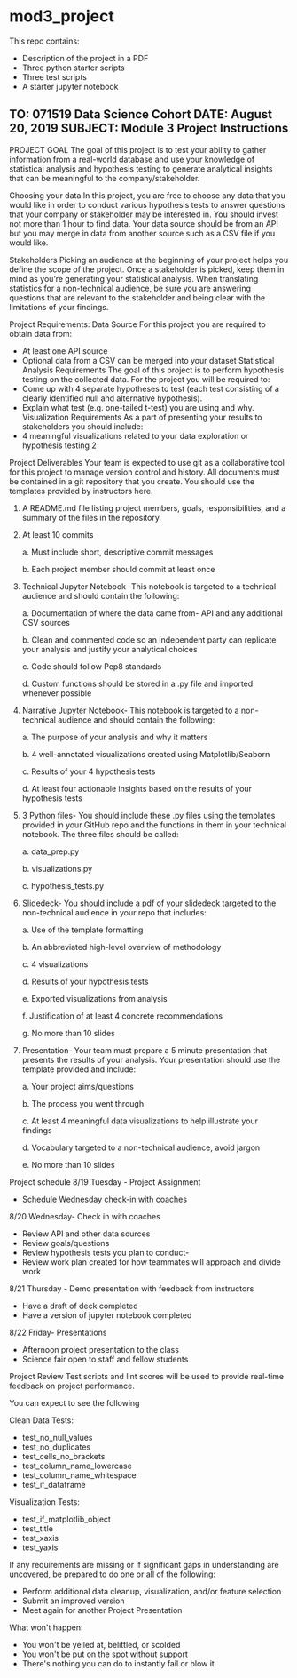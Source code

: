 # mod3_project

This repo contains:
* Description of the project in a PDF
* Three python starter scripts
* Three test scripts
* A starter jupyter notebook

TO: 071519 Data Science Cohort
DATE: August 20, 2019
SUBJECT: Module 3 Project Instructions
-------------------------------------------------------------------------------------------------------------------------------
PROJECT GOAL
The goal of this project is to test your ability to gather information from a real-world database
and use your knowledge of statistical analysis and hypothesis testing to generate analytical
insights that can be meaningful to the company/stakeholder.

Choosing your data
In this project, you are free to choose any data that you would like in order to conduct various
hypothesis tests to answer questions that your company or stakeholder may be interested in.
You should invest not more than 1 hour to find data. Your data source should be from an API
but you may merge in data from another source such as a CSV file if you would like.

Stakeholders
Picking an audience at the beginning of your project helps you define the scope of the project.
Once a stakeholder is picked, keep them in mind as you’re generating your statistical analysis.
When translating statistics for a non-technical audience, be sure you are answering questions
that are relevant to the stakeholder and being clear with the limitations of your findings.

Project Requirements:
Data Source
For this project you are required to obtain data from:
- At least one API source
- Optional data from a CSV can be merged into your dataset
Statistical Analysis Requirements
The goal of this project is to perform hypothesis testing on the collected data. For the project
you will be required to:
- Come up with 4 separate hypotheses to test (each test consisting of a clearly identified
null and alternative hypothesis).
- Explain what test (e.g. one-tailed t-test) you are using and why.
Visualization Requirements
As a part of presenting your results to stakeholders you should include:
- 4 meaningful visualizations related to your data exploration or hypothesis testing
2


Project Deliverables
Your team is expected to use git as a collaborative tool for this project to manage
version control and history. All documents must be contained in a git repository that you
create. You should use the templates provided by instructors here.
1. A README.md file listing project members, goals, responsibilities, and a
summary of the files in the repository.

2. At least 10 commits

      a. Must include short, descriptive commit messages

      b. Each project member should commit at least once

3. Technical Jupyter Notebook- This notebook is targeted to a technical audience
and should contain the following:

      a. Documentation of where the data came from- API and any additional CSV
sources

      b. Clean and commented code so an independent party can replicate your
analysis and justify your analytical choices

      c. Code should follow Pep8 standards

      d. Custom functions should be stored in a .py file and imported whenever
possible

4. Narrative Jupyter Notebook- This notebook is targeted to a non-technical
audience and should contain the following:

      a. The purpose of your analysis and why it matters

      b. 4 well-annotated visualizations created using Matplotlib/Seaborn

      c. Results of your 4 hypothesis tests

      d. At least four actionable insights based on the results of your hypothesis
tests


5. 3 Python files- You should include these .py files using the templates provided in
your GitHub repo and the functions in them in your technical notebook. The
three files should be called:

      a. data_prep.py

      b. visualizations.py

      c. hypothesis_tests.py

6. Slidedeck- You should include a pdf of your slidedeck targeted to the
non-technical audience in your repo that includes:

      a. Use of the template formatting

      b. An abbreviated high-level overview of methodology

      c. 4 visualizations

      d. Results of your hypothesis tests

      e. Exported visualizations from analysis

      f. Justification of at least 4 concrete recommendations

      g. No more than 10 slides

7. Presentation- Your team must prepare a 5 minute presentation that presents the
results of your analysis. Your presentation should use the template provided and
include:

      a. Your project aims/questions

      b. The process you went through

      c. At least 4 meaningful data visualizations to help illustrate your findings

      d. Vocabulary targeted to a non-technical audience, avoid jargon

      e. No more than 10 slides



Project schedule
8/19 Tuesday - Project Assignment
- Schedule Wednesday check-in with coaches

8/20 Wednesday- Check in with coaches
- Review API and other data sources
- Review goals/questions
- Review hypothesis tests you plan to conduct-
- Review work plan created for how teammates will approach and divide work

8/21 Thursday - Demo presentation with feedback from instructors
- Have a draft of deck completed
- Have a version of jupyter notebook completed

8/22 Friday- Presentations
- Afternoon project presentation to the class
- Science fair open to staff and fellow students


Project Review
Test scripts and lint scores will be used to provide real-time feedback on project
performance. 

You can expect to see the following

Clean Data Tests:
- test_no_null_values
- test_no_duplicates
- test_cells_no_brackets
- test_column_name_lowercase
- test_column_name_whitespace
- test_if_dataframe

Visualization Tests:
- test_if_matplotlib_object
- test_title
- test_xaxis
- test_yaxis

If any requirements are missing or if significant gaps in understanding are uncovered,
be prepared to do one or all of the following:
- Perform additional data cleanup, visualization, and/or feature selection
- Submit an improved version
- Meet again for another Project Presentation

What won't happen:
- You won't be yelled at, belittled, or scolded
- You won't be put on the spot without support
- There's nothing you can do to instantly fail or blow it
